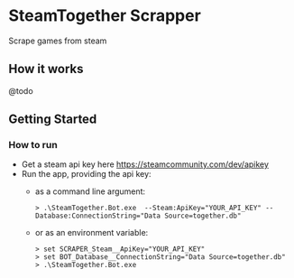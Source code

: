 # SteamTogether Scrapper

Scrape games from steam

## How it works

@todo

## Getting Started

### How to run

* Get a steam api key here https://steamcommunity.com/dev/apikey
* Run the app, providing the api key:
  * as a command line argument:

    ```shell
    > .\SteamTogether.Bot.exe  --Steam:ApiKey="YOUR_API_KEY" --Database:ConnectionString="Data Source=together.db"
    ```

  * or as an environment variable:

    ```shell
    > set SCRAPER_Steam__ApiKey="YOUR_API_KEY"
    > set BOT_Database__ConnectionString="Data Source=together.db"
    > .\SteamTogether.Bot.exe
    ```
